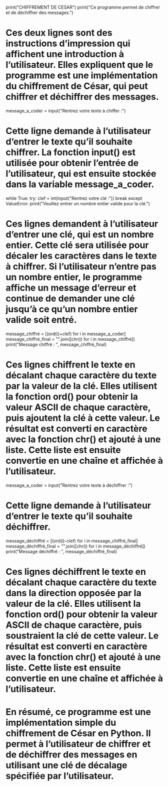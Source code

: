 <!-- Introduction -->
print("CHIFFREMENT DE CESAR")
print("Ce programme permet de chiffrer et de déchiffrer des messages.")

# Ces deux lignes sont des instructions d’impression qui affichent une introduction à l’utilisateur. Elles expliquent que le programme est une implémentation du chiffrement de César, qui peut chiffrer et déchiffrer des messages.

<!-- Entrée du texte à chiffrer -->
message_a_coder = input("Rentrez votre texte à chiffer :")

# Cette ligne demande à l’utilisateur d’entrer le texte qu’il souhaite chiffrer. La fonction input() est utilisée pour obtenir l’entrée de l’utilisateur, qui est ensuite stockée dans la variable message_a_coder.

<!-- Entrée de la clé  -->
while True:
    try:
        clef = int(input("Rentrez votre clé :"))
        break
    except ValueError:
        print("Veuillez entrer un nombre entier valide pour la clé.")
# Ces lignes demandent à l’utilisateur d’entrer une clé, qui est un nombre entier. Cette clé sera utilisée pour décaler les caractères dans le texte à chiffrer. Si l’utilisateur n’entre pas un nombre entier, le programme affiche un message d’erreur et continue de demander une clé jusqu’à ce qu’un nombre entier valide soit entré.

<!-- Chiffrement  -->

message_chiffré = [(ord(i)+clef) for i in message_a_coder]
message_chiffré_final = "".join([chr(i) for i in message_chiffré])
print("Message chiffré : ", message_chiffré_final)

# Ces lignes chiffrent le texte en décalant chaque caractère du texte par la valeur de la clé. Elles utilisent la fonction ord() pour obtenir la valeur ASCII de chaque caractère, puis ajoutent la clé à cette valeur. Le résultat est converti en caractère avec la fonction chr() et ajouté à une liste. Cette liste est ensuite convertie en une chaîne et affichée à l’utilisateur.

<!-- Entrée du texte à déchiffrer -->

message_a_coder = input("Rentrez votre texte à déchiffrer :")

# Cette ligne demande à l’utilisateur d’entrer le texte qu’il souhaite déchiffrer.

<!-- Déchiffrement  -->

message_déchiffré = [(ord(i)-clef) for i in message_chiffré_final]
message_déchiffré_final = "".join([chr(i) for i in message_déchiffré])
print("Message déchiffré : ", message_déchiffré_final)

# Ces lignes déchiffrent le texte en décalant chaque caractère du texte dans la direction opposée par la valeur de la clé. Elles utilisent la fonction ord() pour obtenir la valeur ASCII de chaque caractère, puis soustraient la clé de cette valeur. Le résultat est converti en caractère avec la fonction chr() et ajouté à une liste. Cette liste est ensuite convertie en une chaîne et affichée à l’utilisateur.

#  En résumé, ce programme est une implémentation simple du chiffrement de César en Python. Il permet à l’utilisateur de chiffrer et de déchiffrer des messages en utilisant une clé de décalage spécifiée par l’utilisateur.